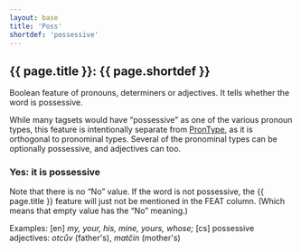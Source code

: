 ```yaml
---
layout: base
title: 'Poss'
shortdef: 'possessive'
---
```


## {{ page.title }}: {{ page.shortdef }}

Boolean feature of pronouns, determiners or adjectives.
It tells whether the word is possessive.

While many tagsets would have “possessive” as one of the various pronoun types,
this feature is intentionally separate from <a href="PronType.html">PronType</a>,
as it is orthogonal to pronominal types.
Several of the pronominal types can be optionally possessive, and adjectives
can too.

### Yes: it is possessive

Note that there is no “No” value. If the word is not possessive, the
{{ page.title }} feature will just not be mentioned in the FEAT column. (Which
means that empty value has the “No” meaning.) 

Examples: [en] _my, your, his, mine, yours, whose;_ [cs] possessive adjectives:
_otcův_ (father's), _matčin_ (mother's)
